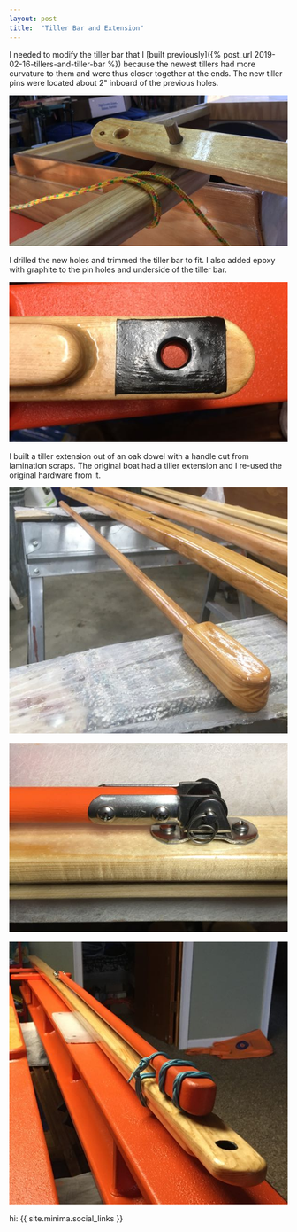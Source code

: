 ```yaml
---
layout: post
title:  "Tiller Bar and Extension"
---
```


I needed to modify the tiller bar that I [built previously]({% post_url 2019-02-16-tillers-and-tiller-bar %}) because the newest tillers had more curvature to them and were thus closer together at the ends. The new tiller pins were located about 2" inboard of the previous holes.

![Pin Difference](/assets/images/tiller-bar-pin-diff.jpg)

I drilled the new holes and trimmed the tiller bar to fit. I also added epoxy with graphite to the pin holes and underside of the tiller bar.

![Underside](/assets/images/tiller-bar-underside.jpg)

I built a tiller extension out of an oak dowel with a handle cut from lamination scraps. The original boat had a tiller extension and I re-used the original hardware from it.

![Building](/assets/images/tiller-bar-building.jpg)

![Hardware](/assets/images/tiller-bar-hardware.jpg)

![Complete](/assets/images/tiller-bar-complete.jpg)

hi: {{ site.minima.social_links }}
